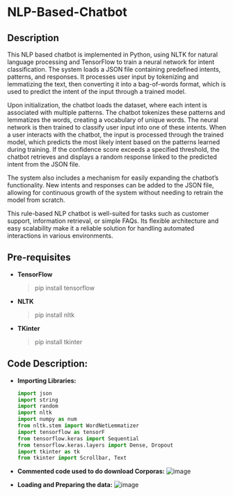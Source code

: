 # NLP-Based-Chatbot

## Description

This NLP based chatbot is implemented in Python, using NLTK for natural language processing and TensorFlow to train a neural network for intent classification. The system loads a JSON file containing predefined intents, patterns, and responses. It processes user input by tokenizing and lemmatizing the text, then converting it into a bag-of-words format, which is used to predict the intent of the input through a trained model.

Upon initialization, the chatbot loads the dataset, where each intent is associated with multiple patterns. The chatbot tokenizes these patterns and lemmatizes the words, creating a vocabulary of unique words. The neural network is then trained to classify user input into one of these intents. 
When a user interacts with the chatbot, the input is processed through the trained model, which predicts the most likely intent based on the patterns learned during training. If the confidence score exceeds a specified threshold, the chatbot retrieves and displays a random response linked to the predicted intent from the JSON file.

The system also includes a mechanism for easily expanding the chatbot’s functionality. New intents and responses can be added to the JSON file, allowing for continuous growth of the system without needing to retrain the model from scratch.

This rule-based NLP chatbot is well-suited for tasks such as customer support, information retrieval, or simple FAQs. Its flexible architecture and easy scalability make it a reliable solution for handling automated interactions in various environments.


## Pre-requisites

- **TensorFlow**
  > pip install tensorflow

- **NLTK**
  > pip install nltk

- **TKinter**
  > pip install tkinter


## Code Description:

- **Importing Libraries:**

  ```python
  import json
  import string
  import random
  import nltk
  import numpy as num
  from nltk.stem import WordNetLemmatizer
  import tensorflow as tensorF
  from tensorflow.keras import Sequential
  from tensorflow.keras.layers import Dense, Dropout
  import tkinter as tk
  from tkinter import Scrollbar, Text


- **Commented code used to do download Corporas:**
  ![image](https://github.com/user-attachments/assets/edbd330a-ce68-4f2d-9285-0f90eaee65ee)

- **Loading and Preparing the data:**
  ![image](https://github.com/user-attachments/assets/c8f79ca0-451a-450a-b94c-1e4f02c7b1bf)
